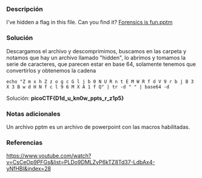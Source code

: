 
### Descripción 
I've hidden a flag in this file. Can you find it? [Forensics is fun.pptm](https://mercury.picoctf.net/static/2e739f9e0dc9f4c1556ea6b033c3ec8e/Forensics%20is%20fun.pptm)
### Solución
Descargamos el archivo y descomprimimos, buscamos en las carpeta y notamos que hay un archivo llamado "hidden", lo abrimos y tomamos la serie de caracteres, que parecen estar en base 64, solamente tenemos que convertirlos y obtenemos la cadena

	echo "Z m x h Z z o g c G l j b 0 N U R n t E M W R f d V 9 r b j B 3 X 3 B w d H N f c l 9 6 M X A 1 f Q" | tr -d " " | base64 -d

Solución: **picoCTF{D1d_u_kn0w_ppts_r_z1p5}**
### Notas adicionales
Un archivo pptm es un archivo de powerpoint con las macros habilitadas.
### Referencias 
https://www.youtube.com/watch?v=CsCeOp9PFGs&list=PLDo9DMLZyP6kTZ8Td37-LdbAx4-yNfHBl&index=28
